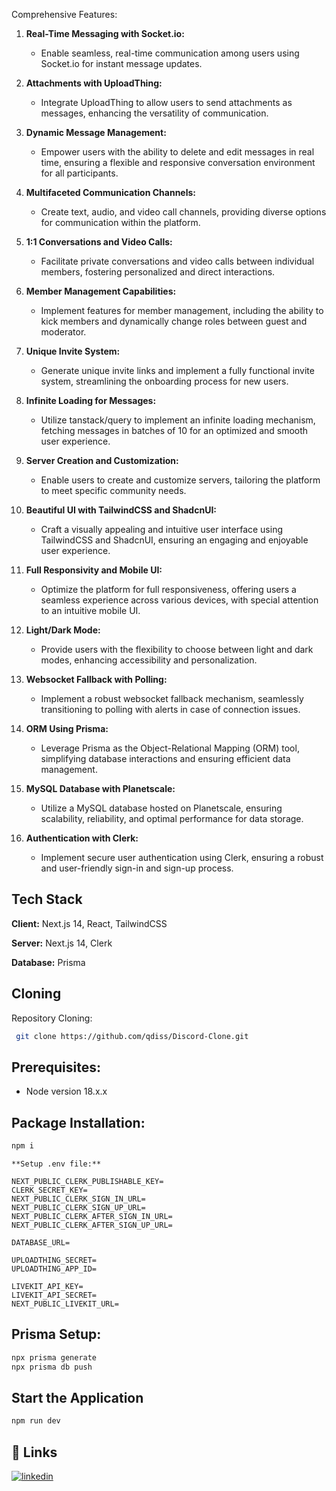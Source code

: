 Comprehensive Features:

1. **Real-Time Messaging with Socket.io:**
   - Enable seamless, real-time communication among users using Socket.io for instant message updates.

2. **Attachments with UploadThing:**
   - Integrate UploadThing to allow users to send attachments as messages, enhancing the versatility of communication.

3. **Dynamic Message Management:**
   - Empower users with the ability to delete and edit messages in real time, ensuring a flexible and responsive conversation environment for all participants.

4. **Multifaceted Communication Channels:**
   - Create text, audio, and video call channels, providing diverse options for communication within the platform.

5. **1:1 Conversations and Video Calls:**
   - Facilitate private conversations and video calls between individual members, fostering personalized and direct interactions.

6. **Member Management Capabilities:**
   - Implement features for member management, including the ability to kick members and dynamically change roles between guest and moderator.

7. **Unique Invite System:**
   - Generate unique invite links and implement a fully functional invite system, streamlining the onboarding process for new users.

8. **Infinite Loading for Messages:**
   - Utilize tanstack/query to implement an infinite loading mechanism, fetching messages in batches of 10 for an optimized and smooth user experience.

9. **Server Creation and Customization:**
   - Enable users to create and customize servers, tailoring the platform to meet specific community needs.

10. **Beautiful UI with TailwindCSS and ShadcnUI:**
    - Craft a visually appealing and intuitive user interface using TailwindCSS and ShadcnUI, ensuring an engaging and enjoyable user experience.

11. **Full Responsivity and Mobile UI:**
    - Optimize the platform for full responsiveness, offering users a seamless experience across various devices, with special attention to an intuitive mobile UI.

12. **Light/Dark Mode:**
    - Provide users with the flexibility to choose between light and dark modes, enhancing accessibility and personalization.

13. **Websocket Fallback with Polling:**
    - Implement a robust websocket fallback mechanism, seamlessly transitioning to polling with alerts in case of connection issues.

14. **ORM Using Prisma:**
    - Leverage Prisma as the Object-Relational Mapping (ORM) tool, simplifying database interactions and ensuring efficient data management.

15. **MySQL Database with Planetscale:**
    - Utilize a MySQL database hosted on Planetscale, ensuring scalability, reliability, and optimal performance for data storage.

16. **Authentication with Clerk:**
    - Implement secure user authentication using Clerk, ensuring a robust and user-friendly sign-in and sign-up process.


## Tech Stack

**Client:** Next.js 14, React, TailwindCSS

**Server:** Next.js 14, Clerk

**Database:** Prisma



## Cloning

Repository Cloning:

```bash
 git clone https://github.com/qdiss/Discord-Clone.git
```


## Prerequisites: 

- Node version 18.x.x


## Package Installation:

```bash
npm i
```
    **Setup .env file:**
```env
NEXT_PUBLIC_CLERK_PUBLISHABLE_KEY=
CLERK_SECRET_KEY=
NEXT_PUBLIC_CLERK_SIGN_IN_URL=
NEXT_PUBLIC_CLERK_SIGN_UP_URL=
NEXT_PUBLIC_CLERK_AFTER_SIGN_IN_URL=
NEXT_PUBLIC_CLERK_AFTER_SIGN_UP_URL=

DATABASE_URL=

UPLOADTHING_SECRET=
UPLOADTHING_APP_ID=

LIVEKIT_API_KEY=
LIVEKIT_API_SECRET=
NEXT_PUBLIC_LIVEKIT_URL=
```
## Prisma Setup:
```bash
npx prisma generate
npx prisma db push
```
## Start the Application

```bash
npm run dev
```
## 🔗 Links
[![linkedin](https://img.shields.io/badge/linkedin-0A66C2?style=for-the-badge&logo=linkedin&logoColor=white)](https://www.linkedin.com/in/klobodanovic-adis/)